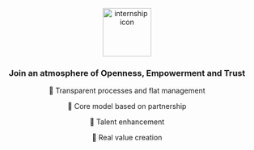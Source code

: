 <p align="center">
    <a href="https://ciklum-digital.github.io/internship/">
        <img width="96" src="https://ciklum-digital.github.io/internship/assets/images/icon.svg" alt="internship icon">
    </a>
</p>

<h3 align="center">
 Join an atmosphere of <b>Openness</b>, <b>Empowerment</b> and <b>Trust</b>
</h3>   

<p align="center">🔦 Transparent processes and flat management</p> 
<p align="center">🤝 Core model based on partnership</p>
<p align="center">🚀 Talent enhancement</p> 
<p align="center">🤲 Real value creation</p>
